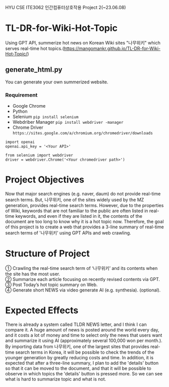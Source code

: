 HYU CSE ITE3062 인간컴퓨터상호작용 Project 2(~23.06.08)

# TL-DR-for-Wiki-Hot-Topic
Using GPT API, summerize hot news on Korean Wiki sites "나무위키" which serves real-time hot topics.(https://mangomankr.github.io/TL-DR-for-Wiki-Hot-Topic/)

## generate_html.py
You can generate your own summerized website.
### Requirement
* Google Chrome
* Python
* Selenium ```pip install selenium```
* Webdriber Manager ```pip install webdriver -manager```
* Chrome Driver ```https://sites.google.com/a/chromium.org/chromedriver/downloads```  

```
import openai
openai.api_key = '<Your API>'
```

```
from selenium import webdriver
driver = webdriver.Chrome('<Your chromedriver path>')
```
# Project Objectives
Now that major search engines (e.g. naver, daum) do not provide real-time search terms. But, 나무위키, one of the sites widely used by the MZ generation, provides real-time search terms. However, due to the properties of Wiki, keywords that are not familiar to the public are often listed in real-time keywords, and even if they are listed in it, the contents of the document are too long to know why it is a hot topic now. Therefore, the goal of this project is to create a web that provides a 3-line summary of real-time search terms of '나무위키' using GPT APIs and web crawling.

# Structure of Project
①	Crawling the real-time search term of ‘나무위키’ and its contents when the site has the most user.  
②	Summarize each article focusing on recently revised contents via GPT.  
③	Post Today’s hot topic summary on Web.  
④	Generate short NEWS via video generate AI (e.g. synthesia). (optional).  

# Expected Effects
There is already a system called TLDR NEWS letter, and I think I can compare it. A huge amount of news is posted around the world every day, and it costs a lot of money and time to select only the news that users want and summarize it using AI (approximately several 100,000 won per month.). By importing data from 나무위키, one of the largest sites that provides real-time search terms in Korea, it will be possible to check the trends of the younger generation by greatly reducing costs and time. In addition, it is expected that after a three-line summary, I plan to add the 'details' button so that it can be moved to the document, and that it will be possible to observe in which topics the 'details' button is pressed more. So we can see what is hard to summarize topic and what is not.


